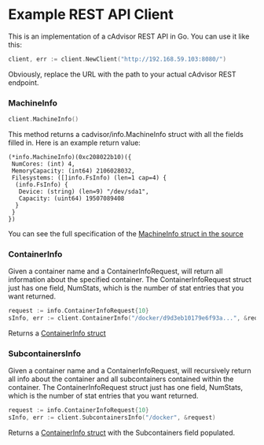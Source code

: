 # Example REST API Client

This is an implementation of a cAdvisor REST API in Go.  You can use it like this:

```go
client, err := client.NewClient("http://192.168.59.103:8080/")
```

Obviously, replace the URL with the path to your actual cAdvisor REST endpoint.


### MachineInfo

```go
client.MachineInfo()
```

This method returns a cadvisor/info.MachineInfo struct with all the fields filled in.  Here is an example return value:

```
(*info.MachineInfo)(0xc208022b10)({
 NumCores: (int) 4,
 MemoryCapacity: (int64) 2106028032,
 Filesystems: ([]info.FsInfo) (len=1 cap=4) {
  (info.FsInfo) {
   Device: (string) (len=9) "/dev/sda1",
   Capacity: (uint64) 19507089408
  }
 }
})
```

You can see the full specification of the [MachineInfo struct in the source](../info/container.go)

### ContainerInfo

Given a container name and a ContainerInfoRequest, will return all information about the specified container.  The ContainerInfoRequest struct just has one field, NumStats, which is the number of stat entries that you want returned.

```go
request := info.ContainerInfoRequest{10}
sInfo, err := client.ContainerInfo("/docker/d9d3eb10179e6f93a...", &request)
```
Returns a [ContainerInfo struct](../info/container.go)

### SubcontainersInfo

Given a container name and a ContainerInfoRequest, will recursively return all info about the container and all subcontainers contained within the container.  The ContainerInfoRequest struct just has one field, NumStats, which is the number of stat entries that you want returned.

```go
request := info.ContainerInfoRequest{10}
sInfo, err := client.SubcontainersInfo("/docker", &request)
```

Returns a [ContainerInfo struct](../info/container.go) with the Subcontainers field populated.
